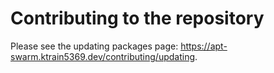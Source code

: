 # Contributing to the repository

Please see the updating packages page: https://apt-swarm.ktrain5369.dev/contributing/updating.
